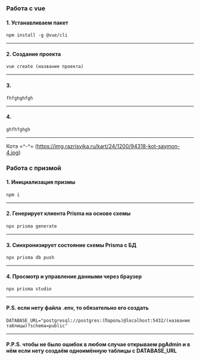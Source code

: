 
<h3>Работа с vue </h3>

#### 1. Устанавливаем пакет
```
npm install -g @vue/cli

``` 
---

#### 2. Создание проекта
```
vue create (название проекта)
```
--- 

#### 3.  
```
fhfghghfgh
``` 
--- 

#### 4.  
```
ghfhfghgh
```
--- 







Котэ =^-^= (https://img.razrisyika.ru/kart/24/1200/94318-kot-saymon-4.jpg)



 <h3>Работа с призмой </h3>

#### 1. Инициализация призмы 
```
npm i
``` 
---

#### 2. Генерирует клиента Prisma на основе схемы 
```
npx prisma generate
```
--- 

#### 3. Синхронизирует состояние схемы Prisma с БД #### 
```
npx prisma db push
``` 
--- 

#### 4. Просмотр и управление данными через браузер
```
npx prisma studio
```
--- 

#### P.S. если нету файла .env, то обязательно его создать
```
DATABASE_URL="postgresql://postgres:(Пароль)@localhost:5432/(название таблицы)?schema=public"
```
--- 
#### P.P.S. чтобы не было ошибок в любом случае открываем pgAdmin и в нём если нету создаём одноимённую таблицы с DATABASE_URL 

